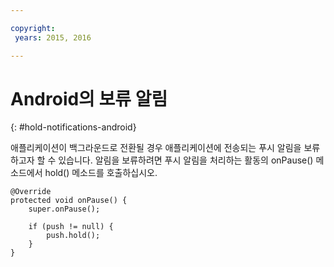 ```yaml
---

copyright:
 years: 2015, 2016

---
```


# Android의 보류 알림
{: #hold-notifications-android}

애플리케이션이 백그라운드로 전환될 경우 애플리케이션에 전송되는 푸시 알림을 보류하고자 할 수 있습니다. 알림을 보류하려면 푸시 알림을 처리하는 활동의 onPause() 메소드에서 hold() 메소드를 호출하십시오. 

```
@Override
protected void onPause() {
    super.onPause();

    if (push != null) {
        push.hold();
    }
} 
```
